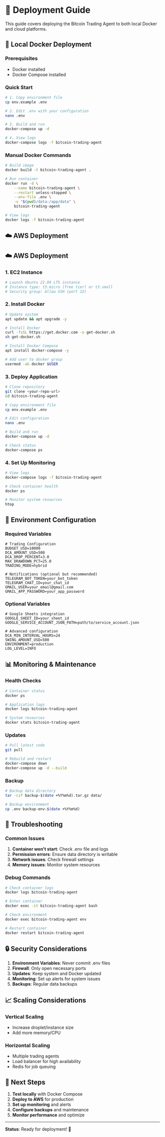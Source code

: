 # 🚀 Deployment Guide

This guide covers deploying the Bitcoin Trading Agent to both local Docker and cloud platforms.

## 🐳 Local Docker Deployment

### Prerequisites
- Docker installed
- Docker Compose installed

### Quick Start
```bash
# 1. Copy environment file
cp env.example .env

# 2. Edit .env with your configuration
nano .env

# 3. Build and run
docker-compose up -d

# 4. View logs
docker-compose logs -f bitcoin-trading-agent
```

### Manual Docker Commands
```bash
# Build image
docker build -t bitcoin-trading-agent .

# Run container
docker run -d \
    --name bitcoin-trading-agent \
    --restart unless-stopped \
    --env-file .env \
    -v "$(pwd)/data:/app/data" \
    bitcoin-trading-agent

# View logs
docker logs -f bitcoin-trading-agent
```

## ☁️ AWS Deployment

## ☁️ AWS Deployment

### 1. EC2 Instance
```bash
# Launch Ubuntu 22.04 LTS instance
# Instance type: t3.micro (free tier) or t3.small
# Security group: Allow SSH (port 22)
```

### 2. Install Docker
```bash
# Update system
apt update && apt upgrade -y

# Install Docker
curl -fsSL https://get.docker.com -o get-docker.sh
sh get-docker.sh

# Install Docker Compose
apt install docker-compose -y

# Add user to docker group
usermod -aG docker $USER
```

### 3. Deploy Application
```bash
# Clone repository
git clone <your-repo-url>
cd bitcoin-trading-agent

# Copy environment file
cp env.example .env

# Edit configuration
nano .env

# Build and run
docker-compose up -d

# Check status
docker-compose ps
```

### 4. Set Up Monitoring
```bash
# View logs
docker-compose logs -f bitcoin-trading-agent

# Check container health
docker ps

# Monitor system resources
htop
```

## 🔧 Environment Configuration

### Required Variables
```env
# Trading Configuration
BUDGET_USD=10000
DCA_AMOUNT_USD=500
DCA_DROP_PERCENT=3.0
MAX_DRAWDOWN_PCT=25.0
TRADING_MODE=hybrid

# Notifications (optional but recommended)
TELEGRAM_BOT_TOKEN=your_bot_token
TELEGRAM_CHAT_ID=your_chat_id
GMAIL_USER=your_email@gmail.com
GMAIL_APP_PASSWORD=your_app_password
```

### Optional Variables
```env
# Google Sheets integration
GOOGLE_SHEET_ID=your_sheet_id
GOOGLE_SERVICE_ACCOUNT_JSON_PATH=path/to/service_account.json

# Advanced configuration
DCA_MIN_INTERVAL_HOURS=24
SWING_AMOUNT_USD=500
ENVIRONMENT=production
LOG_LEVEL=INFO
```

## 📊 Monitoring & Maintenance

### Health Checks
```bash
# Container status
docker ps

# Application logs
docker logs bitcoin-trading-agent

# System resources
docker stats bitcoin-trading-agent
```

### Updates
```bash
# Pull latest code
git pull

# Rebuild and restart
docker-compose down
docker-compose up -d --build
```

### Backup
```bash
# Backup data directory
tar -czf backup-$(date +%Y%m%d).tar.gz data/

# Backup environment
cp .env backup-env-$(date +%Y%m%d)
```

## 🚨 Troubleshooting

### Common Issues
1. **Container won't start**: Check .env file and logs
2. **Permission errors**: Ensure data directory is writable
3. **Network issues**: Check firewall settings
4. **Memory issues**: Monitor system resources

### Debug Commands
```bash
# Check container logs
docker logs bitcoin-trading-agent

# Enter container
docker exec -it bitcoin-trading-agent bash

# Check environment
docker exec bitcoin-trading-agent env

# Restart container
docker restart bitcoin-trading-agent
```

## 🔒 Security Considerations

1. **Environment Variables**: Never commit .env files
2. **Firewall**: Only open necessary ports
3. **Updates**: Keep system and Docker updated
4. **Monitoring**: Set up alerts for system issues
5. **Backups**: Regular data backups

## 📈 Scaling Considerations

### Vertical Scaling
- Increase droplet/instance size
- Add more memory/CPU

### Horizontal Scaling
- Multiple trading agents
- Load balancer for high availability
- Redis for job queuing

## 🎯 Next Steps

1. **Test locally** with Docker Compose
2. **Deploy to AWS** for production
3. **Set up monitoring** and alerts
4. **Configure backups** and maintenance
5. **Monitor performance** and optimize

---

**Status**: Ready for deployment! 🚀
